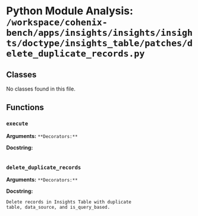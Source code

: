 # Python Module Analysis: `/workspace/cohenix-bench/apps/insights/insights/insights/doctype/insights_table/patches/delete_duplicate_records.py`

## Classes

No classes found in this file.


## Functions

### `execute`
**Arguments:** ``
**Decorators:** ``

**Docstring:**
```

```
### `delete_duplicate_records`
**Arguments:** ``
**Decorators:** ``

**Docstring:**
```
Delete records in Insights Table with duplicate
table, data_source, and is_query_based.
```

